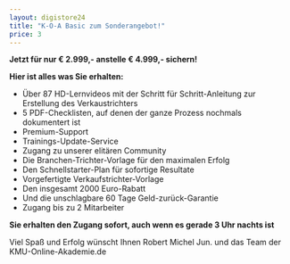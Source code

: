 ```yaml
---
layout: digistore24
title: "K-O-A Basic zum Sonderangebot!"
price: 3
---
```

<p><strong>Jetzt f&#xFC;r nur &#x20AC; 2.999,- anstelle&#xA0;&#x20AC; 4.999,- sichern!</strong></p>
<p><strong>Hier ist alles was Sie erhalten:&#xA0;</strong></p>
<ul><li>&#xDC;ber 87 HD-Lernvideos mit der Schritt f&#xFC;r Schritt-Anleitung zur Erstellung des Verkaustrichters</li>
<li>5 PDF-Checklisten, auf denen der ganze Prozess nochmals dokumentert ist</li>
<li>Premium-Support</li>
<li>Trainings-Update-Service</li>
<li>Zugang zu unserer elit&#xE4;ren Community</li>
<li>Die Branchen-Trichter-Vorlage f&#xFC;r den maximalen Erfolg</li>
<li>Den Schnellstarter-Plan f&#xFC;r sofortige Resultate</li>
<li>Vorgefertigte Verkaufstrichter-Vorlage</li>
<li>Den insgesamt 2000 Euro-Rabatt</li>
<li>Und die unschlagbare 60 Tage Geld-zur&#xFC;ck-Garantie</li>
<li>Zugang bis zu 2 Mitarbeiter</li>
</ul><p><strong>Sie&#xA0;erhalten den&#xA0;Zugang sofort, auch wenn es gerade 3 Uhr nachts ist</strong></p>
<p>Viel Spa&#xDF; und Erfolg w&#xFC;nscht Ihnen Robert Michel Jun. und das&#xA0;Team der KMU-Online-Akademie.de</p>
